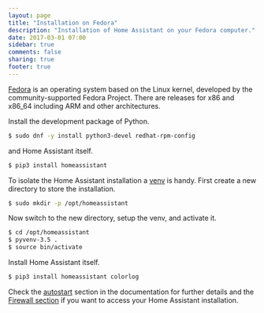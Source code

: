 ```yaml
---
layout: page
title: "Installation on Fedora"
description: "Installation of Home Assistant on your Fedora computer."
date: 2017-03-01 07:00
sidebar: true
comments: false
sharing: true
footer: true
---
```


[Fedora](https://fedoraproject.org) is an operating system based on the Linux kernel, developed by the community-supported Fedora Project. There are releases for x86 and x86_64 including ARM and other architectures. 

Install the development package of Python.

```bash
$ sudo dnf -y install python3-devel redhat-rpm-config
```

and Home Assistant itself.

```bash
$ pip3 install homeassistant
```

To isolate the Home Assistant installation a [venv](https://docs.python.org/3/library/venv.html) is handy. First create a new directory to store the installation.

```bash
$ sudo mkdir -p /opt/homeassistant
```
Now switch to the new directory, setup the venv, and activate it.

```bash
$ cd /opt/homeassistant
$ pyvenv-3.5 .
$ source bin/activate
```

Install Home Assistant itself.

```bash
$ pip3 install homeassistant colorlog
```

Check the [autostart](/docs/autostart/systemd/) section in the documentation for further details and the [Firewall section](/docs/installation/troubleshooting/#no-access-to-the-frontend) if you want to access your Home Assistant installation.
